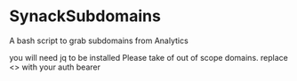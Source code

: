 # SynackSubdomains
A bash script to grab subdomains from Analytics

you will need jq to be installed
Please take of out of scope domains.
replace <<token>> with your auth bearer 
